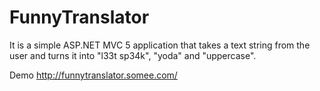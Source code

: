 # FunnyTranslator

It is a simple ASP.NET MVC 5 application that takes a text string from the user and turns it into "l33t sp34k", "yoda" and "uppercase".

Demo
http://funnytranslator.somee.com/
